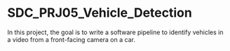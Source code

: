 # SDC_PRJ05_Vehicle_Detection
In this project, the goal is to write a software pipeline to identify vehicles in a video from a front-facing camera on a car.
